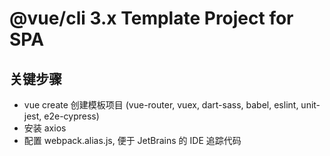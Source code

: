 # @vue/cli 3.x Template Project for SPA

## 关键步骤
- vue create 创建模板项目 (vue-router, vuex, dart-sass, babel, eslint, unit-jest, e2e-cypress)
- 安装 axios
- 配置 webpack.alias.js, 便于 JetBrains 的 IDE 追踪代码
